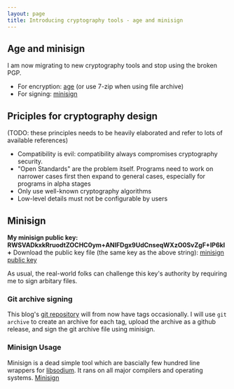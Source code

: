 ```yaml
---
layout: page
title: Introducing cryptography tools - age and minisign
---
```

## Age and minisign
I am now migrating to new cryptography tools and stop using the broken PGP.

* For encryption: [age](https://github.com/FiloSottile/age) (or use 7-zip when using file archive)
* For signing: [minisign](https://github.com/jedisct1/minisign)

## Priciples for cryptography design
(TODO: these principles needs to be heavily elaborated and refer to lots of available references)
* Compatibility is evil: compatibility always compromises cryptography security.
* "Open Standards" are the problem itself. Programs need to work on narrower cases first then expand to general cases, especially for programs in alpha stages
* Only use well-known cryptography algorithms
* Low-level details must not be configurable by users

## Minisign
**My minisign public key: RWSVADkxkRruodtZOCHC0ym+ANlFDgx9UdCnseqWXzO0SvZgF+IP6kl+**
Download the public key file (the same key as the above string): [minisign public key](minisign-1.pub)

As usual, the real-world folks can challenge this key's authority by requiring me to sign arbitary files.

### Git archive signing
This blog's [git repository](https://github.com/willyywt/willyywt.github.io) will from now have tags occasionally. I will use `git archive` to create an archive for each tag, upload the archive as a github release, and sign the git archive file using minisign.

### Minisign Usage
Minisign is a dead simple tool which are bascially few hundred line wrappers for [libsodium](https://libsodium.org/). It rans on all major compilers and operating systems.
[Minisign](https://jedisct1.github.io/minisign/)

